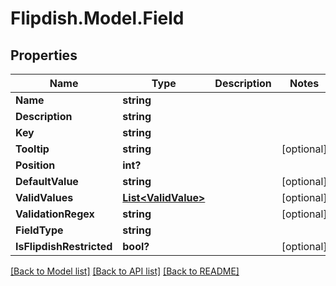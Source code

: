 # Flipdish.Model.Field
## Properties

Name | Type | Description | Notes
------------ | ------------- | ------------- | -------------
**Name** | **string** |  | 
**Description** | **string** |  | 
**Key** | **string** |  | 
**Tooltip** | **string** |  | [optional] 
**Position** | **int?** |  | 
**DefaultValue** | **string** |  | [optional] 
**ValidValues** | [**List&lt;ValidValue&gt;**](ValidValue.md) |  | [optional] 
**ValidationRegex** | **string** |  | [optional] 
**FieldType** | **string** |  | 
**IsFlipdishRestricted** | **bool?** |  | [optional] 

[[Back to Model list]](../README.md#documentation-for-models) [[Back to API list]](../README.md#documentation-for-api-endpoints) [[Back to README]](../README.md)

